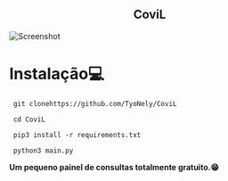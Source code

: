<h2 align="center">CoviL</h2>
<p align="center">
</p>

![Screenshot](https://cdn.discordapp.com/attachments/1062398209332363305/1062459021128388688/WhatsApp_Image_2023-01-10_at_16.52.00.jpeg)
# Instalação💻
```
 git clonehttps://github.com/TyoNely/CoviL
 
 cd CoviL
 
 pip3 install -r requirements.txt
 
 python3 main.py
```
**Um pequeno painel de consultas totalmente gratuito.😁**

